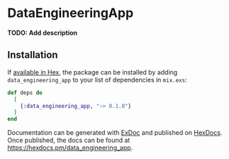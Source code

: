 # DataEngineeringApp

**TODO: Add description**

## Installation

If [available in Hex](https://hex.pm/docs/publish), the package can be installed
by adding `data_engineering_app` to your list of dependencies in `mix.exs`:

```elixir
def deps do
  [
    {:data_engineering_app, "~> 0.1.0"}
  ]
end
```

Documentation can be generated with [ExDoc](https://github.com/elixir-lang/ex_doc)
and published on [HexDocs](https://hexdocs.pm). Once published, the docs can
be found at <https://hexdocs.pm/data_engineering_app>.

